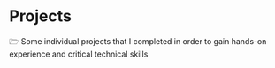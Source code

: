 # Projects
🗁 Some individual projects that I completed in order to gain hands-on experience and critical technical skills
